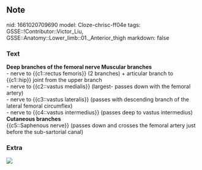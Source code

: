## Note
nid: 1661020709690
model: Cloze-chrisc-ff04e
tags: GSSE::!Contributor::Victor_Liu, GSSE::Anatomy::Lower_limb::01._Anterior_thigh
markdown: false

### Text
<div>
  <b>Deep branches of the femoral nerve Muscular branches</b>
</div>
<div>
  - nerve to {{c1::rectus femoris}} (2 branches) + articular branch
  to {{c1::hip}} joint from the upper branch
</div>
<div>
  - nerve to {{c2::vastus medialis}} (largest- passes down with the
  femoral artery)
</div>
<div>
  - nerve to {{c3::vastus lateralis}} (passes with descending
  branch of the lateral femoral circumflex)
</div>
<div>
  - nerve to {{c4::vastus intermedius}} (passes deep to vastus
  intermedius)
</div>
<div>
  <b>Cutaneous branches</b>
</div>
<div>
  {{c5::Saphenous nerve}} (passes down and crosses the femoral
  artery just before the sub-sartorial canal)
</div>

### Extra
<img src="paste-828c4e3733414dc6b3f77e6a6defb6a50af8f19f.jpg">
